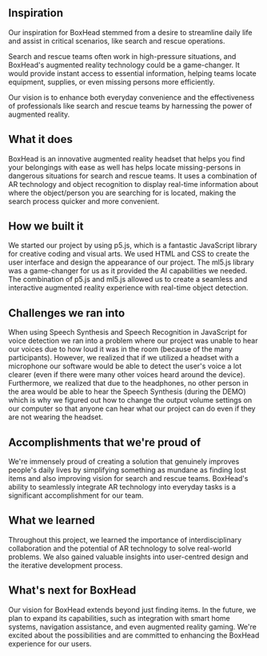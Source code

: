 ## Inspiration
Our inspiration for BoxHead stemmed from a desire to streamline daily life and assist in critical scenarios, like search and rescue operations.

Search and rescue teams often work in high-pressure situations, and BoxHead's augmented reality technology could be a game-changer. It would provide instant access to essential information, helping teams locate equipment, supplies, or even missing persons more efficiently.

Our vision is to enhance both everyday convenience and the effectiveness of professionals like search and rescue teams by harnessing the power of augmented reality.

## What it does
BoxHead is an innovative augmented reality headset that helps you find your belongings with ease as well has helps locate missing-persons in dangerous situations for search and rescue teams. It uses a combination of AR technology and object recognition to display real-time information about where the object/person you are searching for is located, making the search process quicker and more convenient.

## How we built it
We started our project by using p5.js, which is a fantastic JavaScript library for creative coding and visual arts. We used HTML and CSS to create the user interface and design the appearance of our project. The ml5.js library was a game-changer for us as it provided the AI capabilities we needed. The combination of p5.js and ml5.js allowed us to create a seamless and interactive augmented reality experience with real-time object detection.

## Challenges we ran into
When using Speech Synthesis and Speech Recognition in JavaScript for voice detection we ran into a problem where our project was unable to hear our voices due to how loud it was in the room (because of the many participants). However, we realized that if we utilized a headset with a microphone our software would be able to detect the user's voice a lot clearer (even if there were many other voices heard around the device). Furthermore, we realized that due to the headphones, no other person in the area would be able to hear the Speech Synthesis (during the DEMO) which is why we figured out how to change the output volume settings on our computer so that anyone can hear what our project can do even if they are not wearing the headset.

## Accomplishments that we're proud of
We're immensely proud of creating a solution that genuinely improves people's daily lives by simplifying something as mundane as finding lost items and also improving vision for search and rescue teams. BoxHead's ability to seamlessly integrate AR technology into everyday tasks is a significant accomplishment for our team.

## What we learned
Throughout this project, we learned the importance of interdisciplinary collaboration and the potential of AR technology to solve real-world problems. We also gained valuable insights into user-centred design and the iterative development process.

## What's next for BoxHead
Our vision for BoxHead extends beyond just finding items. In the future, we plan to expand its capabilities, such as integration with smart home systems, navigation assistance, and even augmented reality gaming. We're excited about the possibilities and are committed to enhancing the BoxHead experience for our users.
